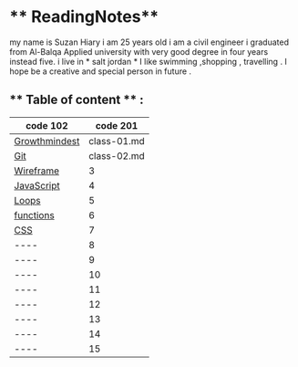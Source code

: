 # ** ReadingNotes**

my name is Suzan Hiary i am 25 years old i am a  civil engineer i graduated from Al-Balqa Applied university with very good degree in four years instead five.
i live in * salt jordan * I like swimming ,shopping , travelling . I hope be  a creative and special person in future . 

## ** Table of content **  :

code  102 | code 201
-------------|-------------|
[Growthmindest](Read01.md) | class-01.md|
[Git](Read02.md)|class-02.md|
[Wireframe](Read03.md)|3|
[JavaScript](Read06.md) |4|
[Loops](Read:05.md)|5|
[functions]()|6|
[CSS](Read06b.md)|7|
 ---- |8|
  ---- |9|
   ---- |10|
    ---- |11|
     ---- |12|
      ---- |13|
      ---- |14|
       ---- | 15|



